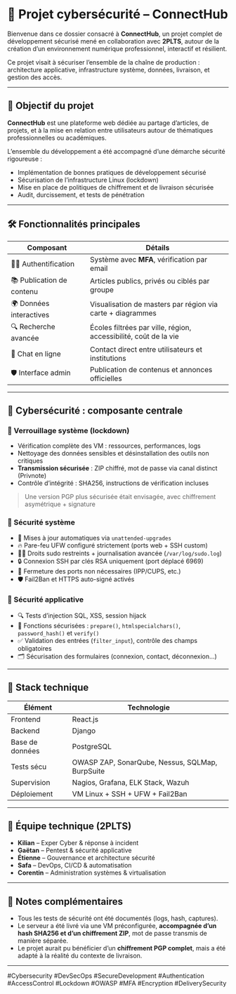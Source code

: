 # 🧠 Projet cybersécurité – ConnectHub

Bienvenue dans ce dossier consacré à **ConnectHub**, un projet complet de développement sécurisé mené en collaboration avec **2PLTS**, autour de la création d’un environnement numérique professionnel, interactif et résilient.

Ce projet visait à sécuriser l’ensemble de la chaîne de production : architecture applicative, infrastructure système, données, livraison, et gestion des accès.

---

## 🧩 Objectif du projet

**ConnectHub** est une plateforme web dédiée au partage d’articles, de projets, et à la mise en relation entre utilisateurs autour de thématiques professionnelles ou académiques.

L’ensemble du développement a été accompagné d’une démarche sécurité rigoureuse :

- Implémentation de bonnes pratiques de développement sécurisé
- Sécurisation de l’infrastructure Linux (lockdown)
- Mise en place de politiques de chiffrement et de livraison sécurisée
- Audit, durcissement, et tests de pénétration

---

## 🛠️ Fonctionnalités principales

| Composant | Détails |
|----------|---------|
| 🧑‍💻 Authentification | Système avec **MFA**, vérification par email |
| 📚 Publication de contenu | Articles publics, privés ou ciblés par groupe |
| 🌍 Données interactives | Visualisation de masters par région via carte + diagrammes |
| 🔍 Recherche avancée | Écoles filtrées par ville, région, accessibilité, coût de la vie |
| 💬 Chat en ligne | Contact direct entre utilisateurs et institutions |
| 🛡️ Interface admin | Publication de contenus et annonces officielles |

---

## 🔐 Cybersécurité : composante centrale

### 🔹 Verrouillage système (lockdown)

- Vérification complète des VM : ressources, performances, logs
- Nettoyage des données sensibles et désinstallation des outils non critiques
- **Transmission sécurisée** : ZIP chiffré, mot de passe via canal distinct (Privnote)
- Contrôle d’intégrité : SHA256, instructions de vérification incluses

> Une version PGP plus sécurisée était envisagée, avec chiffrement asymétrique + signature

### 🔹 Sécurité système

- 🔄 Mises à jour automatiques via `unattended-upgrades`
- 🔥 Pare-feu UFW configuré strictement (ports web + SSH custom)
- 🧑‍🔧 Droits sudo restreints + journalisation avancée (`/var/log/sudo.log`)
- 🔒 Connexion SSH par clés RSA uniquement (port déplacé 6969)
- 🚫 Fermeture des ports non nécessaires (IPP/CUPS, etc.)
- 🛡️ Fail2Ban et HTTPS auto-signé activés

### 🔹 Sécurité applicative

- 🔍 Tests d’injection SQL, XSS, session hijack
- 🧪 Fonctions sécurisées : `prepare()`, `htmlspecialchars()`, `password_hash()` et `verify()`
- ✅ Validation des entrées (`filter_input`), contrôle des champs obligatoires
- 🗂️ Sécurisation des formulaires (connexion, contact, déconnexion…)

---

## 🧬 Stack technique

| Élément      | Technologie |
|--------------|-------------|
| Frontend     | React.js    |
| Backend      | Django      |
| Base de données | PostgreSQL |
| Tests sécu   | OWASP ZAP, SonarQube, Nessus, SQLMap, BurpSuite |
| Supervision  | Nagios, Grafana, ELK Stack, Wazuh |
| Déploiement  | VM Linux + SSH + UFW + Fail2Ban |

---

## 👥 Équipe technique (2PLTS)

- **Kilian** – Exper Cyber & réponse à incident  
- **Gaëtan** – Pentest & sécurité applicative  
- **Étienne** – Gouvernance et architecture sécurité  
- **Safa** – DevOps, CI/CD & automatisation  
- **Corentin** – Administration systèmes & virtualisation

---

## 🧾 Notes complémentaires

- Tous les tests de sécurité ont été documentés (logs, hash, captures).
- Le serveur a été livré via une VM préconfigurée, **accompagnée d’un hash SHA256 et d’un chiffrement ZIP**, mot de passe transmis de manière séparée.
- Le projet aurait pu bénéficier d’un **chiffrement PGP complet**, mais a été adapté à la réalité du contexte de livraison.

---

<!-- Hashtags pour référencement -->
#Cybersecurity #DevSecOps #SecureDevelopment #Authentication #AccessControl #Lockdown #OWASP #MFA #Encryption #DeliverySecurity
